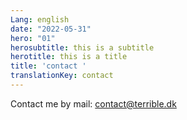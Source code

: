 ```yaml
---
Lang: english
date: "2022-05-31"
hero: "01"
herosubtitle: this is a subtitle
herotitle: this is a title
title: 'contact '
translationKey: contact
---
```



Contact me by mail: contact@terrible.dk
